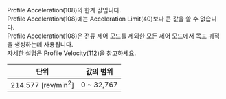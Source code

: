 Profile Acceleration(108)의 한계 값입니다.  
Profile Acceleration(108)에는 Acceleration Limit(40)보다 큰 값을 쓸 수 없습니다.  
Profile Acceleration(108)은 전류 제어 모드를 제외한 모든 제어 모드에서 목표 궤적을 생성하는데 사용됩니다.  
자세한 설명은 Profile Velocity(112)을 참고하세요.

|단위|값의 범위|
| :---: | :---: |
|214.577 [rev/min<sup>2</sup>]|0 ~ 32,767|

[프로토콜]: /docs/en/dxl/protocol1/#error
